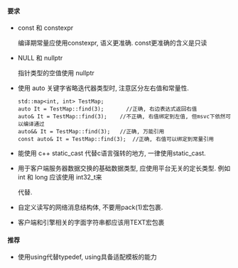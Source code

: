 #### 要求

* const 和 constexpr 

  编译期常量应使用constexpr, 语义更准确. const更准确的含义是只读

* NULL 和 nullptr

  指针类型的空值使用 nullptr

* 使用 auto 关键字省略迭代器类型时, 注意区分左右值和常量性.

  ```
  std::map<int, int> TestMap;
  auto It = TestMap::find(3);		//正确, 右边表达式返回右值
  auto& It = TestMap::find(3);    //不正确, 右值绑定到左值, 但msvc下依然可以编译通过
  auto&& It = TestMap::find(3);   //正确, 万能引用
  const auto& It = TestMap::find(3);  //正确, 右值可以绑定到常量引用
  ```

* 能使用 c++ static_cast 代替c语言强转的地方, 一律使用static_cast.

* 用于客户端服务器数据交换的基础数据类型, 应使用平台无关的定长类型. 例如 int 和 long 应该使用 int32_t来

  代替.

* 自定义读写的网络消息结构体, 不要用pack(1)宏包裹. 
* 客户端和引擎相关的字面字符串都应该用TEXT宏包裹

#### 推荐

* 使用using代替typedef, using具备适配模板的能力





